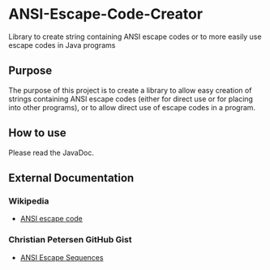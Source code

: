 # ANSI-Escape-Code-Creator
Library to create string containing ANSI escape codes or to more easily use escape codes in Java programs

## Purpose
The purpose of this project is to create a library to allow easy creation of strings containing ANSI escape codes
(either for direct use or for placing into other programs), or to allow direct use of escape codes in a program.

## How to use
Please read the JavaDoc.

## External Documentation
### Wikipedia
* [ANSI escape code](https://en.wikipedia.org/wiki/ANSI_escape_code)
### Christian Petersen GitHub Gist
* [ANSI Escape Sequences](https://gist.github.com/fnky/458719343aabd01cfb17a3a4f7296797)
